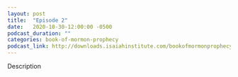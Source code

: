 ```yaml
---
layout: post
title:  "Episode 2"
date:   2020-10-30-12:00:00 -0500
podcast_duration: ""
categories: book-of-mormon-prophecy
podcast_link: http://downloads.isaiahinstitute.com/bookofmormonprophecypodcast/Episode_02_v1.mp3
---
```

Description
